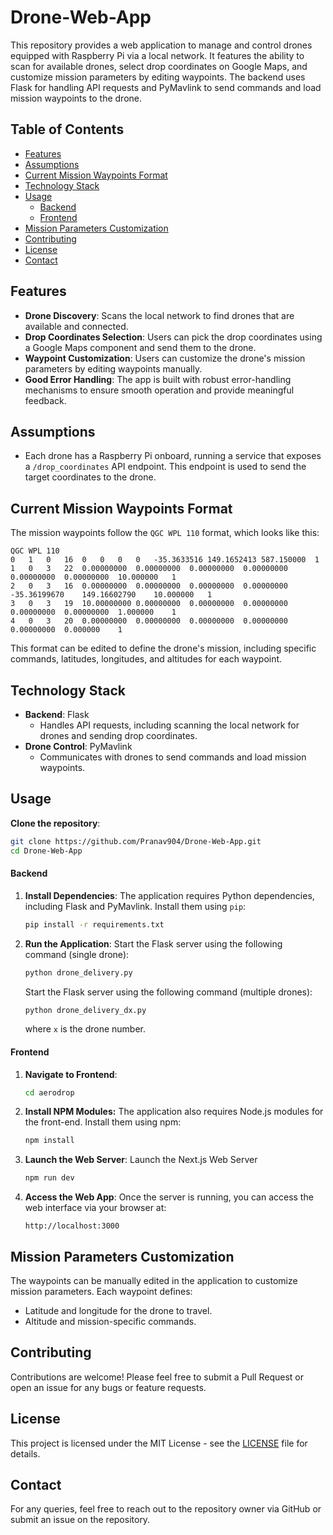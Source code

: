 # Drone-Web-App

This repository provides a web application to manage and control drones equipped with Raspberry Pi via a local network. It features the ability to scan for available drones, select drop coordinates on Google Maps, and customize mission parameters by editing waypoints. The backend uses Flask for handling API requests and PyMavlink to send commands and load mission waypoints to the drone.

## Table of Contents
- [Features](#Features)
- [Assumptions](#assumptions)
- [Current Mission Waypoints Format](#current-mission-waypoints-format)
- [Technology Stack](#technology-stack)
- [Usage](#usage)
  - [Backend](#backend)
  - [Frontend](#frontend)
- [Mission Parameters Customization](#mission-parameters-customization)
- [Contributing](#contributing)
- [License](#license)
- [Contact](#contact)


## Features

- **Drone Discovery**: Scans the local network to find drones that are available and connected.
- **Drop Coordinates Selection**: Users can pick the drop coordinates using a Google Maps component and send them to the drone.
- **Waypoint Customization**: Users can customize the drone's mission parameters by editing waypoints manually.
- **Good Error Handling**: The app is built with robust error-handling mechanisms to ensure smooth operation and provide meaningful feedback.

## Assumptions

- Each drone has a Raspberry Pi onboard, running a service that exposes a `/drop_coordinates` API endpoint. This endpoint is used to send the target coordinates to the drone.
  
## Current Mission Waypoints Format

The mission waypoints follow the `QGC WPL 110` format, which looks like this:

```
QGC WPL 110
0	1	0	16	0	0	0	0	-35.3633516	149.1652413	587.150000	1
1	0	3	22	0.00000000	0.00000000	0.00000000	0.00000000	0.00000000	0.00000000	10.000000	1
2	0	3	16	0.00000000	0.00000000	0.00000000	0.00000000	-35.36199670	149.16602790	10.000000	1
3	0	3	19	10.00000000	0.00000000	0.00000000	0.00000000	0.00000000	0.00000000	1.000000	1
4	0	3	20	0.00000000	0.00000000	0.00000000	0.00000000	0.00000000	0.000000	1
```

This format can be edited to define the drone's mission, including specific commands, latitudes, longitudes, and altitudes for each waypoint.

## Technology Stack

- **Backend**: Flask
  - Handles API requests, including scanning the local network for drones and sending drop coordinates.
- **Drone Control**: PyMavlink
  - Communicates with drones to send commands and load mission waypoints.

## Usage

**Clone the repository**:
   ```bash
   git clone https://github.com/Pranav904/Drone-Web-App.git
   cd Drone-Web-App
   ```
#### Backend
1. **Install Dependencies**:
   The application requires Python dependencies, including Flask and PyMavlink. Install them using `pip`:
   ```bash
   pip install -r requirements.txt
   ```

2. **Run the Application**:
   Start the Flask server using the following command (single drone):
   ```bash
   python drone_delivery.py
   ```
   
   Start the Flask server using the following command (multiple drones):
   ```bash
   python drone_delivery_dx.py
   ```
   where `x` is the drone number.

#### Frontend
   
1. **Navigate to Frontend**:
   ```bash
   cd aerodrop
   ```

2. **Install NPM Modules:**
   The application also requires Node.js modules for the front-end. Install them using npm:
   ```bash
   npm install
   ```
   
3. **Launch the Web Server**:
   Launch the Next.js Web Server
   ```bash
   npm run dev
   ```
   
4. **Access the Web App**:
   Once the server is running, you can access the web interface via your browser at:
   ```
   http://localhost:3000
   ```

## Mission Parameters Customization

The waypoints can be manually edited in the application to customize mission parameters. Each waypoint defines:

- Latitude and longitude for the drone to travel.
- Altitude and mission-specific commands.

## Contributing

Contributions are welcome! Please feel free to submit a Pull Request or open an issue for any bugs or feature requests.

## License

This project is licensed under the MIT License - see the [LICENSE](LICENSE) file for details.

## Contact

For any queries, feel free to reach out to the repository owner via GitHub or submit an issue on the repository.
